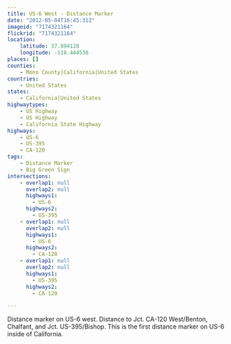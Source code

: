 ```yaml
---
title: US-6 West - Distance Marker
date: "2012-05-04T16:45:31Z"
imageid: "7174321164"
flickrid: "7174321164"
location:
    latitude: 37.894128
    longitude: -118.444536
places: []
counties:
    - Mono County|California|United States
countries:
    - United States
states:
    - California|United States
highwaytypes:
    - US Highway
    - US Highway
    - California State Highway
highways:
    - US-6
    - US-395
    - CA-120
tags:
    - Distance Marker
    - Big Green Sign
intersections:
    - overlap1: null
      overlap2: null
      highways1:
        - US-6
      highways2:
        - US-395
    - overlap1: null
      overlap2: null
      highways1:
        - US-6
      highways2:
        - CA-120
    - overlap1: null
      overlap2: null
      highways1:
        - US-395
      highways2:
        - CA-120

---
```

Distance marker on US-6 west.  Distance to Jct. CA-120 West/Benton, Chalfant, and Jct. US-395/Bishop.  This is the first distance marker on US-6 inside of California.